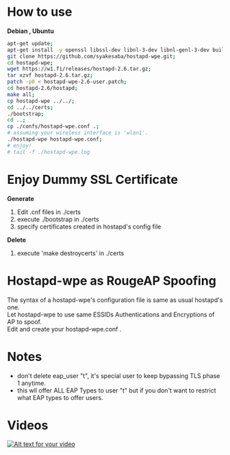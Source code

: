 How to use
======

__Debian , Ubuntu__
```sh
apt-get update;
apt-get install -y openssl libssl-dev libnl-3-dev libnl-genl-3-dev build-essential git wget libnfnetlink-dev libsqlite3-dev;
git clone https://github.com/syakesaba/hostapd-wpe.git;
cd hostapd-wpe;
wget https://w1.fi/releases/hostapd-2.6.tar.gz;
tar xzvf hostapd-2.6.tar.gz;
patch -p0 < hostapd-wpe-2.6-user.patch;
cd hostapd-2.6/hostapd;
make all;
cp hostapd-wpe ../../;
cd ../../certs;
./bootstrap;
cd ..;
cp ./confs/hostapd-wpe.conf .;
# assuming your wireless interface is 'wlan1'.
./hostapd-wpe hostapd-wpe.conf;
# enjoy!
# tail -f ./hostapd-wpe.log
```

Enjoy Dummy SSL Certificate
======
__Generate__
  
1. Edit .cnf files in ./certs  
2. execute ./bootstrap in ./certs  
3. specify certificates created in hostapd's config file  
  
__Delete__
  
1. execute 'make destroycerts' in ./certs

Hostapd-wpe as RougeAP Spoofing 
======
The syntax of a hostapd-wpe's configuration file is same as usual hostapd's one.  
Let hostapd-wpe to use same ESSIDs Authentications and Encryptions of AP to spoof.  
Edit and create your hostapd-wpe.conf .

Notes
=====
- don't delete eap_user "t", it's special user to keep bypassing TLS phase 1 anytime. 
- this wll offer ALL EAP Types to user "t" but if you don't want to restrict what EAP types to offer users.

Videos
=====
[![Alt text for your video](http://img.youtube.com/vi/k-NtjV40zUM/0.jpg)](http://www.youtube.com/watch?v=k-NtjV40zUM)

